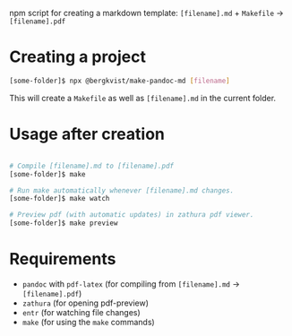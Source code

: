 npm script for creating a markdown template: `[filename].md` + `Makefile` -> `[filename].pdf`

# Creating a project
```bash
[some-folder]$ npx @bergkvist/make-pandoc-md [filename]
```

This will create a `Makefile` as well as `[filename].md` in the current folder.

# Usage after creation
```bash

# Compile [filename].md to [filename].pdf
[some-folder]$ make

# Run make automatically whenever [filename].md changes.
[some-folder]$ make watch

# Preview pdf (with automatic updates) in zathura pdf viewer.
[some-folder]$ make preview
```

# Requirements

* `pandoc` with `pdf-latex` (for compiling from `[filename].md` -> `[filename].pdf`)
* `zathura` (for opening pdf-preview)
* `entr` (for watching file changes)
* `make` (for using the `make` commands)

